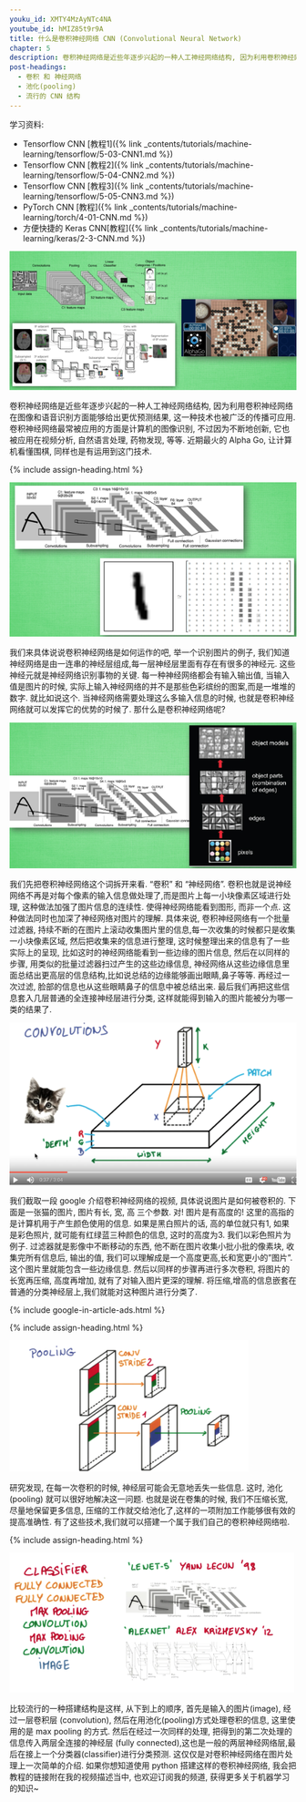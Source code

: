```yaml
---
youku_id: XMTY4MzAyNTc4NA
youtube_id: hMIZ85t9r9A
title: 什么是卷积神经网络 CNN (Convolutional Neural Network)
chapter: 5
description: 卷积神经网络是近些年逐步兴起的一种人工神经网络结构, 因为利用卷积神经网络在图像和语音识别方面能够给出更优预测结果, 这一种技术也被广泛的传播可应用. 卷积神经网络最常被应用的方面是计算机的图像识别, 不过因为不断地创新, 它也被应用在视频分析, 自然语言处理, 药物发现, 等等. 近期最火的 Alpha Go, 让计算机看懂围棋, 同样也是有运用到这门技术.
post-headings:
  - 卷积 和 神经网络
  - 池化(pooling)
  - 流行的 CNN 结构
---
```


学习资料:
  * Tensorflow CNN [教程1]({% link _contents/tutorials/machine-learning/tensorflow/5-03-CNN1.md %})
  * Tensorflow CNN [教程2]({% link _contents/tutorials/machine-learning/tensorflow/5-04-CNN2.md %})
  * Tensorflow CNN [教程3]({% link _contents/tutorials/machine-learning/tensorflow/5-05-CNN3.md %})
  * PyTorch CNN [教程]({% link _contents/tutorials/machine-learning/torch/4-01-CNN.md %})
  * 方便快捷的 Keras CNN[教程]({% link _contents/tutorials/machine-learning/keras/2-3-CNN.md %})


<img class="course-image" src="/static/results/ML_intro/cnn1.png" alt="{{ page.title }}{% increment image-count %}">

卷积神经网络是近些年逐步兴起的一种人工神经网络结构, 因为利用卷积神经网络在图像和语音识别方面能够给出更优预测结果, 这一种技术也被广泛的传播可应用. 卷积神经网络最常被应用的方面是计算机的图像识别, 不过因为不断地创新, 它也被应用在视频分析, 自然语言处理, 药物发现, 等等. 近期最火的 Alpha Go, 让计算机看懂围棋, 同样也是有运用到这门技术.

 {% include assign-heading.html %}

<img class="course-image" src="/static/results/ML_intro/cnn2.png" alt="{{ page.title }}{% increment image-count %}">

我们来具体说说卷积神经网络是如何运作的吧, 举一个识别图片的例子, 我们知道神经网络是由一连串的神经层组成,每一层神经层里面有存在有很多的神经元. 这些神经元就是神经网络识别事物的关键. 每一种神经网络都会有输入输出值, 当输入值是图片的时候, 实际上输入神经网络的并不是那些色彩缤纷的图案,而是一堆堆的数字. 就比如说这个. 当神经网络需要处理这么多输入信息的时候, 也就是卷积神经网络就可以发挥它的优势的时候了. 那什么是卷积神经网络呢?

<img class="course-image" src="/static/results/ML_intro/cnn3.png" alt="{{ page.title }}{% increment image-count %}">

我们先把卷积神经网络这个词拆开来看. “卷积” 和 “神经网络”. 卷积也就是说神经网络不再是对每个像素的输入信息做处理了,而是图片上每一小块像素区域进行处理, 这种做法加强了图片信息的连续性. 使得神经网络能看到图形, 而非一个点. 这种做法同时也加深了神经网络对图片的理解. 具体来说, 卷积神经网络有一个批量过滤器, 持续不断的在图片上滚动收集图片里的信息,每一次收集的时候都只是收集一小块像素区域, 然后把收集来的信息进行整理, 这时候整理出来的信息有了一些实际上的呈现, 比如这时的神经网络能看到一些边缘的图片信息, 然后在以同样的步骤, 用类似的批量过滤器扫过产生的这些边缘信息, 神经网络从这些边缘信息里面总结出更高层的信息结构,比如说总结的边缘能够画出眼睛,鼻子等等. 再经过一次过滤, 脸部的信息也从这些眼睛鼻子的信息中被总结出来. 最后我们再把这些信息套入几层普通的全连接神经层进行分类, 这样就能得到输入的图片能被分为哪一类的结果了.

<img class="course-image" src="/static/results/ML_intro/cnn4.png" alt="{{ page.title }}{% increment image-count %}">

我们截取一段 google 介绍卷积神经网络的视频, 具体说说图片是如何被卷积的. 下面是一张猫的图片, 图片有长, 宽, 高 三个参数. 对! 图片是有高度的! 这里的高指的是计算机用于产生颜色使用的信息. 如果是黑白照片的话, 高的单位就只有1, 如果是彩色照片, 就可能有红绿蓝三种颜色的信息, 这时的高度为3. 我们以彩色照片为例子.  过滤器就是影像中不断移动的东西, 他不断在图片收集小批小批的像素块, 收集完所有信息后, 输出的值, 我们可以理解成是一个高度更高,长和宽更小的”图片”. 这个图片里就能包含一些边缘信息. 然后以同样的步骤再进行多次卷积, 将图片的长宽再压缩, 高度再增加, 就有了对输入图片更深的理解. 将压缩,增高的信息嵌套在普通的分类神经层上,我们就能对这种图片进行分类了.

{% include google-in-article-ads.html %}


 {% include assign-heading.html %}

<img class="course-image" src="/static/results/ML_intro/cnn5.png" alt="{{ page.title }}{% increment image-count %}">

研究发现, 在每一次卷积的时候, 神经层可能会无意地丢失一些信息. 这时, 池化 (pooling) 就可以很好地解决这一问题. 也就是说在卷集的时候, 我们不压缩长宽, 尽量地保留更多信息, 压缩的工作就交给池化了,这样的一项附加工作能够很有效的提高准确性. 有了这些技术,我们就可以搭建一个属于我们自己的卷积神经网络啦.



 {% include assign-heading.html %}

<img class="course-image" src="/static/results/ML_intro/cnn6.png" alt="{{ page.title }}{% increment image-count %}">

比较流行的一种搭建结构是这样, 从下到上的顺序, 首先是输入的图片(image), 经过一层卷积层 (convolution), 然后在用池化(pooling)方式处理卷积的信息, 这里使用的是 max pooling 的方式. 然后在经过一次同样的处理, 把得到的第二次处理的信息传入两层全连接的神经层 (fully connected),这也是一般的两层神经网络层,最后在接上一个分类器(classifier)进行分类预测. 这仅仅是对卷积神经网络在图片处理上一次简单的介绍. 如果你想知道使用 python 搭建这样的卷积神经网络, 我会把教程的链接附在我的视频描述当中, 也欢迎订阅我的频道, 获得更多关于机器学习的知识~
